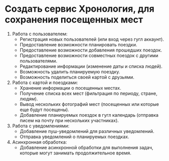 # Создать сервис Хронология, для сохранения посещенных мест

1. Работа с пользователем:
   * Регистрация новых пользователей (или вход через гугл аккаунт).
   * Предоставление возможности планировать поездки.
   * Предоставление возможности добавления прошедших поездок.
   * Предоставление возможности совместных поездок с другими пользователями.
   * Редактирование информации (изменение даты и списка людей).
   * Возможность удалить планируемую поездку.
   * Возможность поделиться своей картой с друзьями.
2. Работа с картой и поездками:
   * Хранение информации о посещенных местах.
   * Получение списка всех мест (фильтрация по периоду, стране, людям).
   * Вывод нескольких фотографий мест (посещенных или которые еще будут посещены).
   * Добавление планируемых поездок в гугл календарь (отправка писем на почту при нескольких участниках).
3. Работа с уведомлениями:
   * Добавление пуш-уведомлений для различных уведомлений.
   * Отправка уведомлений о планируемых поездках.
4. Асинхронная обработка:
   * Добавление асинхронной обработки для выполнения задач, которые могут занимать продолжительное время.

